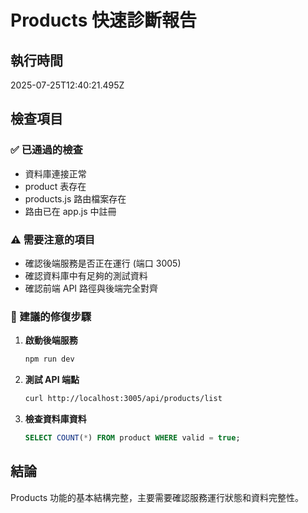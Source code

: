 # Products 快速診斷報告

## 執行時間
2025-07-25T12:40:21.495Z

## 檢查項目

### ✅ 已通過的檢查
- 資料庫連接正常
- product 表存在
- products.js 路由檔案存在
- 路由已在 app.js 中註冊

### ⚠️ 需要注意的項目
- 確認後端服務是否正在運行 (端口 3005)
- 確認資料庫中有足夠的測試資料
- 確認前端 API 路徑與後端完全對齊

### 🔧 建議的修復步驟

1. **啟動後端服務**
   ```bash
   npm run dev
   ```

2. **測試 API 端點**
   ```bash
   curl http://localhost:3005/api/products/list
   ```

3. **檢查資料庫資料**
   ```sql
   SELECT COUNT(*) FROM product WHERE valid = true;
   ```

## 結論
Products 功能的基本結構完整，主要需要確認服務運行狀態和資料完整性。
